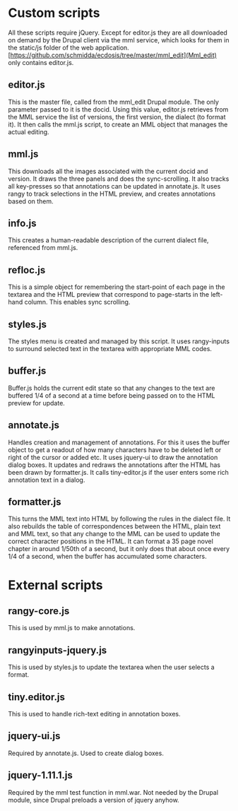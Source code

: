 Custom scripts
==============

All these scripts require jQuery. Except for editor.js they are all downloaded on demand by the Drupal client via the mml service, which looks for them in the static/js folder of the web application. [https://github.com/schmidda/ecdosis/tree/master/mml_edit](Mml_edit) only contains editor.js.

editor.js
---------
This is the master file, called from the mml_edit Drupal module. The only parameter passed to it is the docid. Using this value, editor.js retrieves from the MML service the list of versions, the first version, the dialect (to format it). It then calls the mml.js script, to create an MML object that manages the actual editing.

mml.js
------
This downloads all the images associated with the current docid and version. It draws the three panels and does the sync-scrolling. It also tracks all key-presses so that annotations can be updated in annotate.js. It uses rangy to track selections in the HTML preview, and creates annotations based on them.

info.js
-------
This creates a human-readable description of the current dialect file, referenced from mml.js.

refloc.js
---------
This is a simple object for remembering the start-point of each page in the textarea and the HTML preview that correspond to page-starts in the left-hand column. This enables sync scrolling.

styles.js
---------
The styles menu is created and managed by this script. It uses rangy-inputs to surround selected text in the textarea with appropriate MML codes.

buffer.js
---------
Buffer.js holds the current edit state so that any changes to the text are buffered 1/4 of a second at a time before being passed on to the HTML preview for update.

annotate.js
-----------
Handles creation and management of annotations. For this it uses the buffer object to get a readout of how many characters have to be deleted left or right of the cursor or added etc. It uses jquery-ui to draw the annotation dialog boxes. It updates and redraws the annotations after the HTML has been drawn by formatter.js. It calls tiny-editor.js if the user enters some rich annotation text in a dialog.

formatter.js
------------
This turns the MML text into HTML by following the rules in the dialect file. It also rebuilds the table of correspondences between the HTML, plain text and MML text, so that any change to the MML can be used to update the correct character positions in the HTML. It can format a 35 page novel chapter in around 1/50th of a second, but it only does that about once every 1/4 of a second, when the buffer has accumulated some characters.

External scripts
================

rangy-core.js
-------------
This is used by mml.js to make annotations.

rangyinputs-jquery.js
---------------------
This is used by styles.js to update the textarea when the user selects a format.

tiny.editor.js
--------------
This is used to handle rich-text editing in annotation boxes.

jquery-ui.js
------------
Required by annotate.js. Used to create dialog boxes.

jquery-1.11.1.js
----------------
Required by the mml test function in mml.war. Not needed by the Drupal module, since Drupal preloads a version of jquery anyhow.

